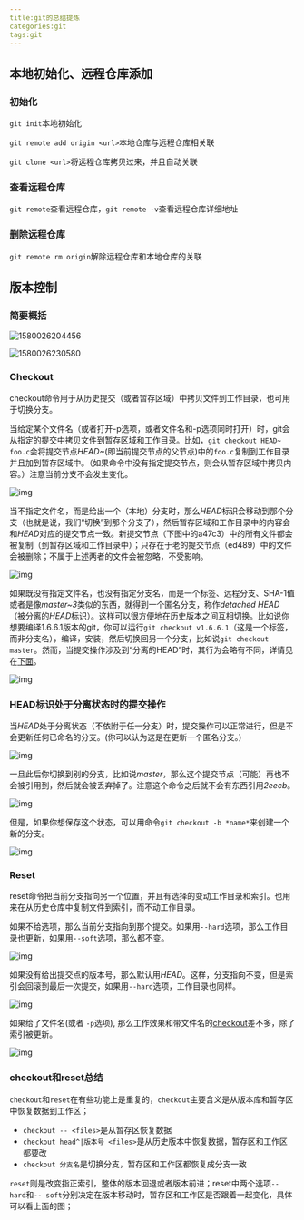 ```yaml
---
title:git的总结提炼
categories:git
tags:git
---
```




## 本地初始化、远程仓库添加

### 初始化

`git init`本地初始化

`git remote add origin <url>`本地仓库与远程仓库相关联

`git clone <url>`将远程仓库拷贝过来，并且自动关联

### 查看远程仓库

`git remote`查看远程仓库，`git remote -v`查看远程仓库详细地址

### 删除远程仓库

`git remote rm origin`解除远程仓库和本地仓库的关联

<!-- more -->

## 版本控制

### 简要概括

![1580026204456](C:\Users\qinyuheng\Desktop\git总结.assets\1580026204456.png)

![1580026230580](C:\Users\qinyuheng\Desktop\git总结.assets\1580026230580.png)

### Checkout

checkout命令用于从历史提交（或者暂存区域）中拷贝文件到工作目录，也可用于切换分支。

当给定某个文件名（或者打开-p选项，或者文件名和-p选项同时打开）时，git会从指定的提交中拷贝文件到暂存区域和工作目录。比如，`git checkout HEAD~ foo.c`会将提交节点*HEAD~*(即当前提交节点的父节点)中的`foo.c`复制到工作目录并且加到暂存区域中。（如果命令中没有指定提交节点，则会从暂存区域中拷贝内容。）注意当前分支不会发生变化。

![img](http://marklodato.github.io/visual-git-guide/checkout-files.svg)

当不指定文件名，而是给出一个（本地）分支时，那么*HEAD*标识会移动到那个分支（也就是说，我们“切换”到那个分支了），然后暂存区域和工作目录中的内容会和*HEAD*对应的提交节点一致。新提交节点（下图中的a47c3）中的所有文件都会被复制（到暂存区域和工作目录中）；只存在于老的提交节点（ed489）中的文件会被删除；不属于上述两者的文件会被忽略，不受影响。

![img](http://marklodato.github.io/visual-git-guide/checkout-branch.svg)

如果既没有指定文件名，也没有指定分支名，而是一个标签、远程分支、SHA-1值或者是像*master~3*类似的东西，就得到一个匿名分支，称作*detached HEAD*（被分离的*HEAD*标识）。这样可以很方便地在历史版本之间互相切换。比如说你想要编译1.6.6.1版本的git，你可以运行`git checkout v1.6.6.1`（这是一个标签，而非分支名），编译，安装，然后切换回另一个分支，比如说`git checkout master`。然而，当提交操作涉及到“分离的HEAD”时，其行为会略有不同，详情见在[下面](http://marklodato.github.io/visual-git-guide/index-zh-cn.html#detached)。

![img](http://marklodato.github.io/visual-git-guide/checkout-detached.svg)

### HEAD标识处于分离状态时的提交操作

当*HEAD*处于分离状态（不依附于任一分支）时，提交操作可以正常进行，但是不会更新任何已命名的分支。(你可以认为这是在更新一个匿名分支。)

![img](http://marklodato.github.io/visual-git-guide/commit-detached.svg)

一旦此后你切换到别的分支，比如说*master*，那么这个提交节点（可能）再也不会被引用到，然后就会被丢弃掉了。注意这个命令之后就不会有东西引用*2eecb*。

![img](http://marklodato.github.io/visual-git-guide/checkout-after-detached.svg)

但是，如果你想保存这个状态，可以用命令`git checkout -b *name*`来创建一个新的分支。

![img](http://marklodato.github.io/visual-git-guide/checkout-b-detached.svg)

### Reset

reset命令把当前分支指向另一个位置，并且有选择的变动工作目录和索引。也用来在从历史仓库中复制文件到索引，而不动工作目录。

如果不给选项，那么当前分支指向到那个提交。如果用`--hard`选项，那么工作目录也更新，如果用`--soft`选项，那么都不变。

![img](http://marklodato.github.io/visual-git-guide/reset-commit.svg)

如果没有给出提交点的版本号，那么默认用*HEAD*。这样，分支指向不变，但是索引会回滚到最后一次提交，如果用`--hard`选项，工作目录也同样。

![img](http://marklodato.github.io/visual-git-guide/reset.svg)

如果给了文件名(或者 `-p`选项), 那么工作效果和带文件名的[checkout](http://marklodato.github.io/visual-git-guide/index-zh-cn.html#checkout)差不多，除了索引被更新。



![img](http://marklodato.github.io/visual-git-guide/reset-files.svg)

### checkout和reset总结

`checkout`和`reset`在有些功能上是重复的，`checkout`主要含义是从版本库和暂存区中恢复数据到工作区；

- `checkout -- <files>`是从暂存区恢复数据
- `checkout head^|版本号 <files>`是从历史版本中恢复数据，暂存区和工作区都要改
- `checkout 分支名`是切换分支，暂存区和工作区都恢复成分支一致

`reset`则是改变指正索引，整体的版本回退或者版本前进；reset中两个选项`-- hard`和`-- soft`分别决定在版本移动时，暂存区和工作区是否跟着一起变化，具体可以看上面的图；